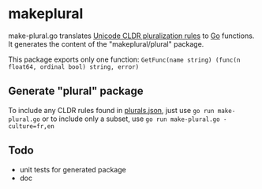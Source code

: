 # makeplural

make-plural.go translates [Unicode CLDR pluralization rules](https://github.com/unicode-cldr/cldr-core/tree/master/supplemental) to [Go](http://golang.org/) functions.
It generates the content of the "makeplural/plural" package.

This package exports only one function:
    `GetFunc(name string) (func(n float64, ordinal bool) string, error)`

## Generate "plural" package
To include any CLDR rules found in [plurals.json](https://github.com/unicode-cldr/cldr-core/blob/master/supplemental/plurals.json), just use
    `go run make-plural.go`
or to include only a subset, use
    `go run make-plural.go -culture=fr,en`

## Todo

* unit tests for generated package
* doc
